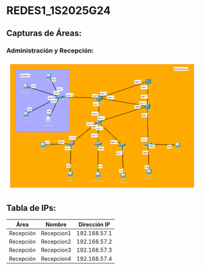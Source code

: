 # REDES1_1S2025G24

## Capturas de Áreas:

### Administración y Recepción:

![admin_reception](./imgs/admin.png)

## Tabla de IPs:
| Área         |     Nombre    | Dirección IP    |
|--------------|---------------|-----------------|
| Recepción    | Recepcion1    | 192.168.57.1    |
| Recepción    | Recepcion2    | 192.168.57.2    |
| Recepción    | Recepcion3    | 192.168.57.3    |
| Recepción    | Recepcion4    | 192.168.57.4    |